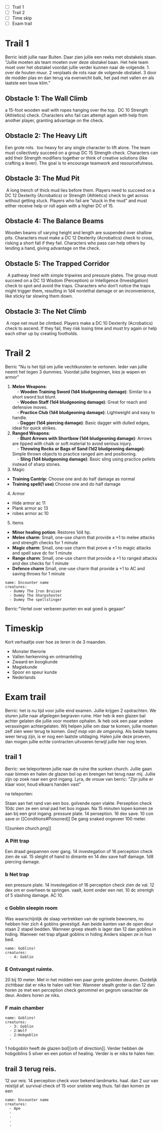 - [ ] Trail 1
- [ ] Trail 2
- [ ] Time skip
- [ ] Exam trail

# Trail 1
Berric leidt jullie naar Buiten. Daar zien jullie een reeks met obstakels staan. "Jullie moeten als team moeten over deze obstakel baan. Het hele team moet over het obstakel voordat jullie verder kunnen naar de volgende. 1. over de houten muur. 2 verplaats de rots naar de volgende obstakel. 3 door de modder plas en dan terug via evenwicht balk, het pad met vallen en als laatste een touw klim."

## **Obstacle 1**: **The Wall Climb**
a 15-foot wooden wall with ropes hanging over the top.  DC 10 Strength (Athletics) check. Characters who fail can attempt again with help from another player, granting advantage on the check. 

## **Obstacle 2**: **The Heavy Lift**
Een grote rots.  too heavy for any single character to lift alone. The team must collectively succeed on a group DC 15 Strength check. Characters can add their Strength modifiers together or think of creative solutions (like crafting a lever). The goal is to encourage teamwork and resourcefulness.

## **Obstacle 3**: **The Mud Pit**
 A long trench of thick mud lies before them. Players need to succeed on a DC 12 Dexterity (Acrobatics) or Strength (Athletics) check to get across without getting stuck. Players who fail are “stuck in the mud” and must either receive help or roll again with a higher DC of 15.

## **Obstacle 4**: **The Balance Beams**
Wooden beams of varying height and length are suspended over shallow pits. Characters must make a DC 12 Dexterity (Acrobatics) check to cross, risking a short fall if they fail. Characters who pass can help others by lending a hand, giving advantage on the check.

## **Obstacle 5**: **The Trapped Corridor**
  A pathway lined with simple tripwires and pressure plates. The group must succeed on a DC 13 Wisdom (Perception) or Intelligence (Investigation) check to spot and avoid the traps. Characters who don’t notice the traps might trigger them, resulting in 1d4 nonlethal damage or an inconvenience, like sticky tar slowing them down.

## **Obstacle 3**: **The Net Climb**
 A rope net must be climbed. Players make a DC 10 Dexterity (Acrobatics) check to ascend. If they fail, they risk losing time and must try again or help each other up by creating footholds.

# Trail 2
Berric "Nu is het tijd om jullie vechtkunsten te vertonen. Ieder van jullie neemt het tegen 3 dummies. Voordat jullie beginnen, kies je wapen en armor"
1. **Melee Weapons**:  
    - **Wooden Training Sword (1d4 bludgeoning damage)**: Similar to a short sword but blunt.  
    - **Wooden Staff (1d4 bludgeoning damage)**: Great for reach and defensive moves.  
    - **Practice Club (1d4 bludgeoning damage)**: Lightweight and easy to handle.  
    - **Dagger (1d4 piercing damage)**: Basic dagger with dulled edges, ideal for quick strikes.  
2. **Ranged Weapons**:  
    - **Blunt Arrows with Shortbow (1d4 bludgeoning damage)**: Arrows are tipped with chalk or soft material to avoid serious injury.  
    - **Throwing Rocks or Bags of Sand (1d2 bludgeoning damage)**: Simple thrown objects to practice ranged aim and positioning.  
    - **Sling (1d4 bludgeoning damage)**: Basic sling using practice pellets instead of sharp stones.  
3. Magic  
- **Training Cantrip:** Choose one and do half damage as normal  
- **Training spell(1 use)** Choose one and do half damage  
4. Armor
- Hide armor ac 11
- Plank armor ac 13
- robes armor ac 10
5. Items  
- **Minor healing potion**: Restores 1d4 hp.  
- **Melee charm**: Small, one-use charm that provide a +1 to melee attacks and strength checks for 1 minute  
- **Magic charm**: Small, one-use charm that prove a +1 to magic attacks and spell save dc for 1 minute  
- **Range charm**: Small, one-use charm that provide a +1 to ranged attacks and dex checks for 1 minute  
- **Defence charm** Small, one-use charm that provide a +1 to AC and saving throws for 1 minute



```encounter
name: Encounter name
creatures: 
  - Dummy The Iron Bruiser
  - Dummy The Sharpshooter
  - Dummy The spellslinger
```

Berric:"Vertel over verberen punten en wat goed is gegaan"

# Timeskip
Kort verhaaltje over hoe ze leren in de 3 maanden.
- Monster therorie
- Vallen herkenning en ontmanteling
- Zwaard en boogkunde
- Magiekunde
- Spoor en speur kunde
- Nederlands
# Exam trail
Berric: het is nu tijd voor jullie eind examen. Jullie krijgen 2 opdrachten. We sturen jullie naar afgelegen begraven ruine. Hier heb ik een glazen bal achter gelaten die jullie voor moeten ophalen. Ik heb ook een paar andere verassingen achtergelaten. Wij helpen jullie om daar te komen, jullie moeten zelf zien weer terug te komen. *Geef map van de omgeving*. Als beide teams weer terug zijn, is er nog een laatste uitdaging. Halen julie deze proeven, dan mogen jullie echte contracten uitvoeren terwijl jullie hier nog leren. 

## trail 1
Berric: we teleporteren jullie naar de ruine the sunken church. Jullie gaan naar binnen en halen de glazen bol op en brengen het terug naar mij. Jullie zijn op zoek naar een grot ingang. Lyra, de vrouw van berric: "Zijn jullie er klaar voor, houd elkaars handen vast"

na teleporten:

Staan aan het rand van een bos. golvende open vlakte. Perseption check 10dc zien ze een smal pad het bos ingaan. Na 15 minuten lopen komen ze aan bij een grot ingang. pressure plate. 14 perseption. 16 dex save. 10 con save or [[Conditions#Poisoned]]
De gang snaked ongeveer 100 meter.

![[sunken church.png]]

### A Pitt trap
Een draad gespannen over gang. 14 investegation of 16 perception check zien de val. 15 sleight of hand to dimante en 14 dex save half damage. 1d8 piercing damage.

### b Net trap
een pressure plate. 14 investegation of 16 perception check zien de val. 12 dex om er overheen te springen. vaalt, komt onder een net. 10 dc strentgh of 5 slashing damage. AC 10.

### c Goblin sleepin room
Was waarschijnlijk de slaap vertrekken van de ogrinele bewoners, nu hebben hier zich 4 goblins gevestigd. Aan beide kanten van de open deur staan 2 stapel bedden.
Wanneer groep steath is lager dan 12 dan goblins in hiding.
Wanneer net trap afgaat goblins in hiding
Anders slapen ze in hun bed.

```encounter
name: Goblins!
creatures: 
  - 4: Goblin
```


### E Ontvangst ruimte.
20 bij 10 meter. Met in het midden een paar grote gesloten deuren. Duidelijk zichtbaar dat er niks te halen valt hier. Wanneer stealh groter is dan 12 dan horen ze met een perception check gerommel en gegrom vanachter de deur. Anders horen ze niks.

###  F main chamber
```encounter
name: Goblins!
creatures: 
  - 3: Goblin
  - 2:Wolf
  - 2:Hobgoblin
  - 
```

1 hobgoblin heeft de glazen bol[[orb of direction]]. Verder hebben de hobgoblins 5 silver en een potion of healing. Verder is er niks te halen hier.

## trail 3 terug reis.
12 uur reis. 14 perception check voor bekend landmarks. haal. dan 2 uur van reistijd af. survival check of 15 voor snelste weg thuis. fail dan komen ze een 

```encounter
name: Encounter name
creatures:
  - Ape
  - 
  -
  - 
  - 
```

